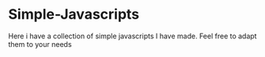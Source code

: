 # Simple-Javascripts
Here i have a collection of simple javascripts I have made. Feel free to adapt them to your needs
